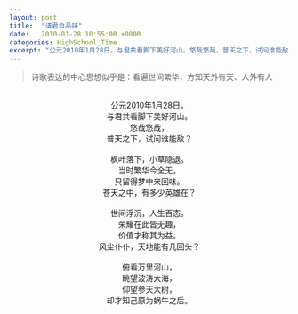 ```yaml
---
layout: post
title:  "请君自品味"
date:   2010-01-28 10:55:00 +0000
categories: HighSchool_Time
excerpt: "公元2010年1月28日，与君共看脚下美好河山。悠哉悠哉，普天之下，试问谁能敌？"
---
```


<div>
<blockquote class='quote-style'>
诗歌表达的中心思想似乎是：看遍世间繁华，方知天外有天、人外有人
</blockquote>
</div>

<div align='center'>
<br>
公元2010年1月28日，<br>
与君共看脚下美好河山。<br>
悠哉悠哉，<br>
普天之下，试问谁能敌？<br>
<br>
枫叶落下，小草隐退。<br>
当时繁华今全无，<br>
只留得梦中来回味。<br>
苍天之中，有多少英雄在？<br>
<br>
世间浮沉，人生百态。<br>
荣耀在此皆无趣，<br>
价值才称其为益。<br>
风尘仆仆，天地能有几回头？<br>
<br>
俯看万里河山，<br>
眺望波涛大海，<br>
仰望参天大树，<br>
却才知己原为蜗牛之后。<br>
</div>
